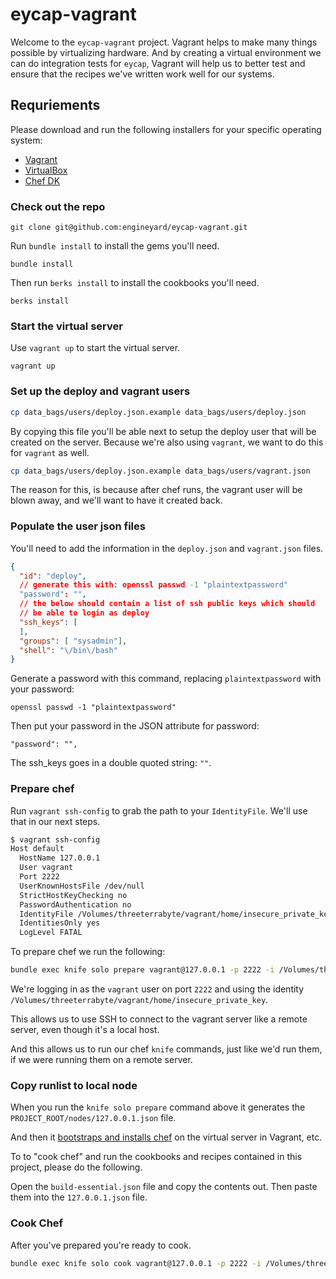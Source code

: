 # eycap-vagrant

Welcome to the ``eycap-vagrant`` project.  Vagrant helps to make many things possible by virtualizing hardware.  And by creating a virtual environment we can do integration tests for ``eycap``, Vagrant will help us to better test and ensure that the recipes we've written work well for our systems.

## Requriements

Please download and run the following installers for your specific operating system:

* [Vagrant](http://www.vagrantup.com/downloads.html)
* [VirtualBox](https://www.virtualbox.org/wiki/Downloads)
* [Chef DK](http://downloads.getchef.com/chef-dk/)

### Check out the repo

    git clone git@github.com:engineyard/eycap-vagrant.git

Run ``bundle install`` to install the gems you'll need.

```
bundle install
```

Then run ``berks install`` to install the cookbooks you'll need.

```
berks install
```

### Start the virtual server

Use ``vagrant up`` to start the virtual server.

```
vagrant up
```


### Set up the deploy and vagrant users

```bash
cp data_bags/users/deploy.json.example data_bags/users/deploy.json
```

By copying this file you'll be able next to setup the deploy user that will be created on the server.  Because we're also using ``vagrant``, we want to do this for ``vagrant`` as well.

```bash
cp data_bags/users/deploy.json.example data_bags/users/vagrant.json
```

The reason for this, is because after chef runs, the vagrant user will be blown away, and we'll want to have it created back.

### Populate the user json files

You'll need to add the information in the ``deploy.json`` and ``vagrant.json`` files.

```json
{
  "id": "deploy",
  // generate this with: openssl passwd -1 "plaintextpassword"
  "password": "",
  // the below should contain a list of ssh public keys which should
  // be able to login as deploy
  "ssh_keys": [
  ],
  "groups": [ "sysadmin"],
  "shell": "\/bin\/bash"
}
```

Generate a password with this command, replacing `plaintextpassword` with your password:

```
openssl passwd -1 "plaintextpassword"
```

Then put your password in the JSON attribute for password:

```
"password": "",
```

The ssh_keys goes in a double quoted string: ``""``.

### Prepare chef

Run ``vagrant ssh-config`` to grab the path to your ``IdentityFile``.  We'll use that in our next steps.

```bash
$ vagrant ssh-config
Host default
  HostName 127.0.0.1
  User vagrant
  Port 2222
  UserKnownHostsFile /dev/null
  StrictHostKeyChecking no
  PasswordAuthentication no
  IdentityFile /Volumes/threeterrabyte/vagrant/home/insecure_private_key
  IdentitiesOnly yes
  LogLevel FATAL
```

To prepare chef we run the following:

```bash
bundle exec knife solo prepare vagrant@127.0.0.1 -p 2222 -i /Volumes/threeterrabyte/vagrant/home/insecure_private_key
```

We're logging in as the ``vagrant`` user on port ``2222`` and using the identity ``/Volumes/threeterrabyte/vagrant/home/insecure_private_key``.

This allows us to use SSH to connect to the vagrant server like a remote server, even though it's a local host.

And this allows us to run our chef ``knife`` commands, just like we'd run them, if we were running them on a remote server.

### Copy runlist to local node

When you run the ``knife solo prepare`` command above it generates the ``PROJECT_ROOT/nodes/127.0.0.1.json`` file.

And then it [bootstraps and installs chef](https://gist.github.com/7hunderbird/523186164e3086bf9029) on the virtual server in Vagrant, etc.

To to "cook chef" and run the cookbooks and recipes contained in this project, please do the following.

Open the ``build-essential.json`` file and copy the contents out.  Then paste them into the ``127.0.0.1.json`` file.

### Cook Chef

After you've prepared you're ready to cook.

```bash
bundle exec knife solo cook vagrant@127.0.0.1 -p 2222 -i /Volumes/threeterrabyte/vagrant/home/insecure_private_key 
```

